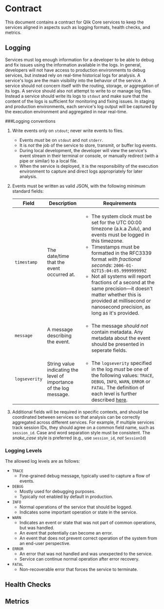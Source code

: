 # Contract

This document contains a contract for Qlik Core services to keep the services aligned in aspects such as
logging formats, health checks, and metrics.

## Logging

Services must log enough information for a developer to be able to debug and fix issues using the information
available in the logs.
In general, developers will not have access to production environments to debug services, but instead rely on
real-time historical logs for analysis.
A service's logs are the main visibility into the behavior of the service.
A service should not concern itself with the routing, storage, or aggregation of its logs.
A service should also not attempt to write to or manage log files.
Instead a service should write its logs to `stdout`
and make sure that the content of the logs is sufficient for monitoring and fixing issues.
In staging and production environments, each service's log output will be captured by the execution environment
and aggregated in near real-time.

###Logging conventions

1. Write events only on `stdout`; never write events to files.
    * Events _must_ be on `stdout` and not `stderr`.
    * It is _not_ the job of the service to store, transmit, or buffer log events.
    * During local development, the developer will view the service's event stream in their terminal or console,
      or manually redirect (with a pipe or similar) to a local file.
    * When the service is deployed,
      it is the responsibility of the execution environment to capture and direct logs appropriately for later analysis.
1. Events must be written as valid JSON, with the following minimum standard fields:

    | Field | Description | Requirements |
    | ----- | ----------- | ------------ |
    | `timestamp` | The date/time that the event occurred at. | <ul><li>The system clock must be set for the UTC 00:00 timezone (a.k.a _Zulu_), and events must be logged in this timezone.</li><li>Timestamps must be formatted in the RFC3339 format _with fractional seconds_: `2006-01-02T15:04:05.999999999Z`</li><li>Not all systems will report fractions of a second at the same precision&mdash;it doesn't matter whether this is provided at millisecond or nanosecond precision, as long as it's provided.</li></ul> |
    | `message` | A message describing the event. | <ul><li>The message _should not_ contain metadata. Any metadata about the event should be presented in seperate fields.</li></ul> |
    | `logseverity` | String value indicating the level of importance of the log message. | <ul><li>The `logseverity` specified in the log _must_ be one of the following values: `TRACE`, `DEBUG`, `INFO`, `WARN`, `ERROR` or `FATAL`. The definition of each level is further described [here](#logging-levels).</li></ul> |

1. Additional fields will be required in specific contexts,
  and should be coordinated between services so that analysis can be correctly aggregated across different services. For example,
  if multiple services track session IDs, they should agree on a common field name, such as `session_id`.
   Case and word separation style must be consistent. The _snake_case_ style is preferred (e.g., use `session_id`, _not_ `SessionId`)

### Logging Levels

The allowed log levels are as follows:

* `TRACE`
    * Fine-grained debug message, typically used to capture a flow of events.
* `DEBUG`
    * Mostly used for debugging purposes.
    * Typically not enabled by default in production.
* `INFO`
    * Normal operations of the service that should be logged.
    * Indicates some important operation or state in the service.
* `WARN`
    * Indicates an event or state that was not part of common operations, but was handled.
    * An event that potentially can become an error.
    * An event that does not prevent correct operation of the system from an end-user perspective.
* `ERROR`
    * An error that was not handled and was unexpected to the service.
    * Service can continue normal operation after error recovery.
* `FATAL`
    * Non-recoverable error that forces the service to terminate.

## Health Checks

## Metrics
